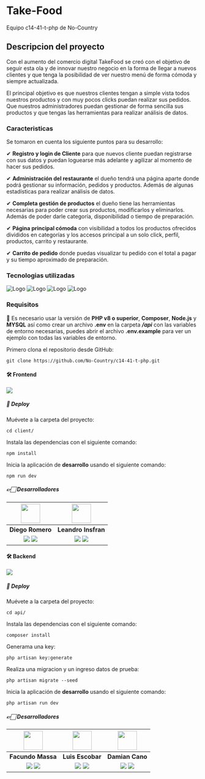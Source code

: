 # Take-Food
Equipo c14-41-t-php de No-Country
## Descripcion del proyecto

Con el aumento del comercio digital TakeFood se creó con el objetivo de seguir esta ola y de innovar nuestro negocio en la forma de llegar a nuevos clientes y que tenga la posibilidad de ver nuestro menú de forma cómoda y siempre actualizada.

El principal objetivo es que nuestros clientes tengan a simple vista todos nuestros productos y con muy pocos clicks puedan realizar sus pedidos. Que nuestros administradores puedan gestionar de forma sencilla sus productos y que tengas las herramientas para realizar análisis de datos.

### Caracteristicas

Se tomaron en cuenta los siguiente puntos para su desarrollo:

✔ **Registro y login de Cliente** para que nuevos cliente puedan registrarse con sus datos y puedan loguearse más adelante y agilizar al momento de hacer sus pedidos.

✔ **Administración del restaurante** el dueño tendrá una página aparte donde podrá gestionar su información, pedidos y productos. Además de algunas estadísticas para realizar análisis de datos.

✔ **Completa gestión de productos** el dueño tiene las herramientas necesarias para poder crear sus productos, modificarlos y eliminarlos. Además de poder darle categoría, disponibilidad o tiempo de preparación.

✔ **Página principal cómoda** con visibilidad a todos los productos ofrecidos divididos en categorías y los accesos principal a un solo click, perfil, productos, carrito y restaurante.

✔ **Carrito de pedido** donde puedas visualizar tu pedido con el total a pagar y su tiempo aproximado de preparación.

### Tecnologias utilizadas

![Logo](https://www.vectorlogo.zone/logos/php/php-ar21.svg)
![Logo](https://www.vectorlogo.zone/logos/mysql/mysql-ar21.svg)
![Logo](https://www.vectorlogo.zone/logos/laravel/laravel-ar21.svg)
![Logo](https://www.vectorlogo.zone/logos/vuejs/vuejs-ar21.svg)

### Requisitos

🚨 Es necesario usar la versión de **PHP v8 o superior**, **Composer**, **Node.js** y **MYSQL** así como crear un archivo **.env** en la carpeta **_/api_** con las variables de entorno necesarias, puedes abrir el archivo **.env.example** para ver un ejemplo con todas las variables de entorno.

Primero clona el repositorio desde GitHub:

```shell
git clone https://github.com/No-Country/c14-41-t-php.git
```

#### 🛠️ Frontend
<a href="https://c14-41-t-php.vercel.app/" target="_blank" rel="noopener noreferrer"><img src="https://img.shields.io/badge/Demo_proyecto-000000?style=for-the-badge&logo=vercel&logoColor=white"/></a>
##### 🚀 Deploy
Muévete a la carpeta del proyecto:

```shell
cd client/
```
Instala las dependencias con el siguiente comando:

```shell
npm install
```
Inicia la aplicación de **desarrollo** usando el siguiente comando:

```shell
npm run dev
```
##### 👉🏻 Desarrolladores 
| <img src="https://avatars.githubusercontent.com/u/104918884?v=4" width=50>| <img src="https://avatars.githubusercontent.com/u/91695943?v=4" width=50>| 
|:-:|:-:|
| **Diego Romero**| **Leandro Insfran**| 
| <a href="https://github.com/Diego-Romero1"><img src="https://img.shields.io/badge/github-%23121011.svg?&style=for-the-badge&logo=github&logoColor=white"/></a> <a href="https://www.linkedin.com/in/facundo-massa"><img src="https://img.shields.io/badge/linkedin%20-%230077B5.svg?&style=for-the-badge&logo=linkedin&logoColor=white"/></a> | <a href="https://github.com/L-insfran"><img src="https://img.shields.io/badge/github-%23121011.svg?&style=for-the-badge&logo=github&logoColor=white"/></a> <a href="https://www.linkedin.com/in/nora-patricia-saucedo-6b3746225"><img src="https://img.shields.io/badge/linkedin%20-%230077B5.svg?&style=for-the-badge&logo=linkedin&logoColor=white"/></a> | 

#### 🛠️ Backend
<a href="https://c14-41-t-php-production.up.railway.app/" target="_blank" rel="noopener noreferrer"><img src="https://img.shields.io/badge/Api_proyecto-000000?style=for-the-badge&logo=railway&logoColor=white"/></a>
##### 🚀 Deploy
Muévete a la carpeta del proyecto:

```shell
cd api/
```
Instala las dependencias con el siguiente comando:

```shell
composer install
```
Generama una key:

```shell
php artisan key:generate
```
Realiza una migracion y un ingreso datos de prueba:
  
```shell
php artisan migrate --seed
```
Inicia la aplicación de **desarrollo** usando el siguiente comando:

```shell
php artisan run dev
```
##### 👉🏻 Desarrolladores 
| <img src="https://avatars.githubusercontent.com/u/87375224?v=4" width=50>| <img src="https://avatars.githubusercontent.com/u/102096760?v=4" width=50>| <img src="https://avatars.githubusercontent.com/u/145609931?v=4" width=50>|
|:-:|:-:|:-:|
| **Facundo Massa**| **Luis Escobar**| **Damian Cano**|
| <a href="https://github.com/facundomassa"><img src="https://img.shields.io/badge/github-%23121011.svg?&style=for-the-badge&logo=github&logoColor=white"/></a> <a href="https://www.linkedin.com/in/facundo-massa"><img src="https://img.shields.io/badge/linkedin%20-%230077B5.svg?&style=for-the-badge&logo=linkedin&logoColor=white"/></a> | <a href="https://github.com/RuisuX10"><img src="https://img.shields.io/badge/github-%23121011.svg?&style=for-the-badge&logo=github&logoColor=white"/></a> <a href="https://www.linkedin.com/in/nora-patricia-saucedo-6b3746225"><img src="https://img.shields.io/badge/linkedin%20-%230077B5.svg?&style=for-the-badge&logo=linkedin&logoColor=white"/></a> | <a href="https://github.com/Damian-77"><img src="https://img.shields.io/badge/github-%23121011.svg?&style=for-the-badge&logo=github&logoColor=white"/></a> <a href="https://www.linkedin.com/in/facundo-massa"><img src="https://img.shields.io/badge/linkedin%20-%230077B5.svg?&style=for-the-badge&logo=linkedin&logoColor=white"/></a> |
